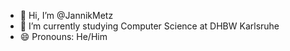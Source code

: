 - 👋 Hi, I’m @JannikMetz
- 🌱 I’m currently studying Computer Science at DHBW Karlsruhe
- 😄 Pronouns: He/Him
